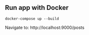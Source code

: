 ## Run app with Docker

```
docker-compose up --build
```

Navigate to: http://localhost:9000/posts

